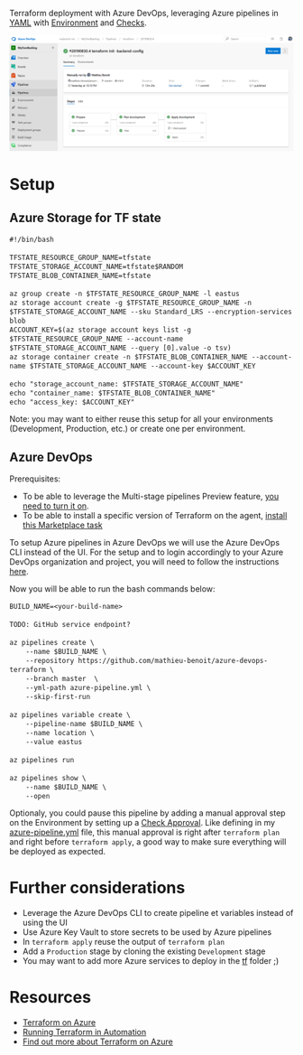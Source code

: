 Terraform deployment with Azure DevOps, leveraging Azure pipelines in [YAML](http://aka.ms/yaml) with [Environment](https://docs.microsoft.com/azure/devops/pipelines/yaml-schema#environment) and [Checks](https://docs.microsoft.com/azure/devops/pipelines/process/checks).

![Azure pipeline](/azure-pipeline.png)

# Setup

## Azure Storage for TF state

```
#!/bin/bash

TFSTATE_RESOURCE_GROUP_NAME=tfstate
TFSTATE_STORAGE_ACCOUNT_NAME=tfstate$RANDOM
TFSTATE_BLOB_CONTAINER_NAME=tfstate

az group create -n $TFSTATE_RESOURCE_GROUP_NAME -l eastus
az storage account create -g $TFSTATE_RESOURCE_GROUP_NAME -n $TFSTATE_STORAGE_ACCOUNT_NAME --sku Standard_LRS --encryption-services blob
ACCOUNT_KEY=$(az storage account keys list -g $TFSTATE_RESOURCE_GROUP_NAME --account-name $TFSTATE_STORAGE_ACCOUNT_NAME --query [0].value -o tsv)
az storage container create -n $TFSTATE_BLOB_CONTAINER_NAME --account-name $TFSTATE_STORAGE_ACCOUNT_NAME --account-key $ACCOUNT_KEY

echo "storage_account_name: $TFSTATE_STORAGE_ACCOUNT_NAME"
echo "container_name: $TFSTATE_BLOB_CONTAINER_NAME"
echo "access_key: $ACCOUNT_KEY"
```

Note: you may want to either reuse this setup for all your environments (Development, Production, etc.) or create one per environment.

## Azure DevOps

Prerequisites:
- To be able to leverage the Multi-stage pipelines Preview feature, [you need to turn it on](https://docs.microsoft.com/azure/devops/pipelines/process/stages).
- To be able to install a specific version of Terraform on the agent, [install this Marketplace task](https://marketplace.visualstudio.com/items?itemName=ms-devlabs.custom-terraform-tasks)

To setup Azure pipelines in Azure DevOps we will use the Azure DevOps CLI instead of the UI. For the setup and to login accordingly to your Azure DevOps organization and project, you will need to follow the instructions [here](https://docs.microsoft.com/azure/devops/cli/get-started?view=azure-devops).

Now you will be able to run the bash commands below:
```
BUILD_NAME=<your-build-name>

TODO: GitHub service endpoint?

az pipelines create \
    --name $BUILD_NAME \
    --repository https://github.com/mathieu-benoit/azure-devops-terraform \
    --branch master  \
    --yml-path azure-pipeline.yml \
    --skip-first-run

az pipelines variable create \
    --pipeline-name $BUILD_NAME \
    --name location \
    --value eastus

az pipelines run 

az pipelines show \
    --name $BUILD_NAME \
    --open
```

Optionaly, you could pause this pipeline by adding a manual approval step on the Environment by setting up a [Check Approval](https://docs.microsoft.com/azure/devops/pipelines/process/checks#approvals). Like defining in my [azure-pipeline.yml](azure-pipeline.yml) file, this manual approval is right after `terraform plan` and right before `terraform apply`, a good way to make sure everything will be deployed as expected.

# Further considerations

- Leverage the Azure DevOps CLI to create pipeline et variables instead of using the UI
- Use Azure Key Vault to store secrets to be used by Azure pipelines
- In `terraform apply` reuse the output of `terraform plan`
- Add a `Production` stage by cloning the existing `Development` stage
- You may want to add more Azure services to deploy in the [tf](/tf) folder ;)

# Resources

- [Terraform on Azure](https://docs.microsoft.com/azure/terraform)
- [Running Terraform in Automation
](https://learn.hashicorp.com/terraform/development/running-terraform-in-automation)
- [Find out more about Terraform on Azure](https://cloudblogs.microsoft.com/opensource/tag/terraform)
